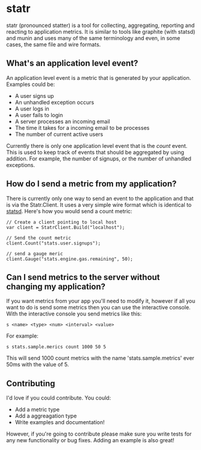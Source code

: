 statr
=====

statr (pronounced statter) is a tool for collecting, aggregating, reporting and reacting to
application metrics. It is similar to tools like graphite (with statsd) and munin and uses
many of the same terminology and even, in some cases, the same file and wire formats.

What's an application level event?
----------------------------------

An application level event is a metric that is generated by your application. Examples could be:

* A user signs up
* An unhandled exception occurs
* A user logs in
* A user fails to login
* A server processes an incoming email
* The time it takes for a incoming email to be processes
* The number of current active users

Currently there is only one application level event that is the *count* event. This is used to
keep track of events that should be aggregated by using addition. For example, the number of
signups, or the number of unhandled exceptions. 


How do I send a metric from my application?
-------------------------------------------

There is currently only one way to send an event to the application and that is via the Statr.Client. It uses
a very simple wire format which is identical to [statsd](https://github.com/etsy/statsd/).  Here's how you would
send a count metric:

    // Create a client pointing to local host
    var client = StatrClient.Build("localhost");

    // Send the count metric
    client.Count("stats.user.signups");
    
    // send a gauge meric
    client.Gauge("stats.engine.gas.remaining", 50);


Can I send metrics to the server without changing my application?
-----------------------------------------------------------------

If you want metrics from your app you'll need to modify it, however if all you want to do is send some metrics 
then you can use the interactive console. With the interactive console you send metrics like this:

    s <name> <type> <num> <interval> <value>
    
For example:

    s stats.sample.merics count 1000 50 5
    
This will send 1000 count metrics with the name 'stats.sample.metrics' ever 50ms with the value of 5. 


Contributing
------------

I'd love if you could contribute. You could:

* Add a metric type
* Add a aggreagation type
* Write examples and documentation!

However, if you're going to contribute please make sure you write tests for any new functionality or bug fixes.
Adding an example is also great!